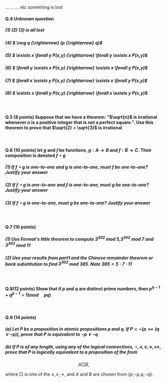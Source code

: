 <!--
 * @Github: https://github.com/Certseeds/CS201_Discrete_Mathematics
 * @Organization: SUSTech
 * @Author: nanoseeds
 * @Date: 2021-04-09 15:50:07
 * @LastEditors: nanoseeds
 * @LastEditTime: 2021-04-09 16:27:54
 * @License: CC-BY-NC-SA_V4_0 or any later version 
 -->
...
...
...
etc
something is lost

#### Q.4 Unknown question

##### (1) (2) (3) is all lost

##### (4) $ \neg q {\rightarrow} (p {\rightarrow} q)$

##### (5) $ \exists x \forall y P(x,y) {\rightarrow} \forall y \exists x P(x,y)$

##### (6) $ \forall y \exists x P(x,y) {\rightarrow} \exists x \forall y P(x,y)$

##### (7) $ \forall x \exists y P(x,y) {\rightarrow} \exists x \forall y P(x,y)$

##### (8) $ \exists x \forall y P(x,y) {\rightarrow} \forall x \exists y P(x,y)$

</br>

#### Q.5 (8 points) Suppose that we have a theorem: "$\sqrt{n}$ is irrational whenever $n$ is a positive integer that is *not* a perfect square.". Use this theorem to prove that $\sqrt{2} + \sqrt{3}$ is irrational

</br>

#### Q.6 (10 points) let $g$ and $f$ be functions, $g: A {\rightarrow} B$ and $f: B {\rightarrow} C$. Their composition is denoted $f \circ g$

##### (1) If $f \circ g$ is one-to-one and $g$ is one-to-one, must $f$ be one-to-one? Justify your answer

##### (2) If $f \circ g$ is one-to-one and $f$ is one-to-one, must $g$ be one-to-one? Justify your answer

##### (3) If $f \circ g$ is one-to-one, must $g$ be one-to-one? Justify your answer

</br>

#### Q.7 (10 points)

##### (1) Use Fermat's little theorem to compute $3^{302}$ mod 5,$3^{302}$ mod 7 and $3^{302}$ mod 11

##### (2) Use your results from part1 and the Chinese remainder theorem or back substitution to find $3^{302}$ mod 385. Note $385 = 5 \cdot 7 \cdot 11$

</br>

#### Q.8(12 points) Show that if $p$ and $q$ are distinct prime numbers, then $p^{q-1} + q^{p-1} \equiv 1 (mod \quad pq)$

</br>

#### Q.9 (14 points)

##### (a) Let $P$ be a proposition in atomic propositions $p$ and $q$. If $P = \neg (p {\leftrightarrow} (q \vee \neg p))$, prove that $P$ is equivalent to $\neg p \vee \neg q$

##### (b) If $P$ is of any length, using any of the logical connectives, $\neg$,$\wedge$,$\vee$,$\rightarrow$,$\leftrightarrow$, prove that $P$ is logically equivalent to a proposition of the from

$$ A \Box B,$$

where $\Box$ is one of the $\wedge$,$\vee$,$\rightarrow$, and $A$ and $B$ are chosen from {$p$,$\neg p$,$q$,$\neg q$}.
